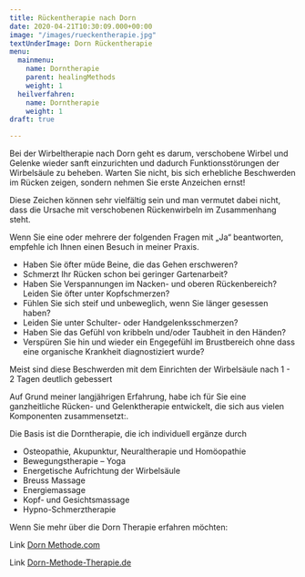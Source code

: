 ```yaml
---
title: Rückentherapie nach Dorn
date: 2020-04-21T10:30:09.000+00:00
image: "/images/rueckentherapie.jpg"
textUnderImage: Dorn Rückentherapie
menu:
  mainmenu:
    name: Dorntherapie
    parent: healingMethods
    weight: 1
  heilverfahren:
    name: Dorntherapie
    weight: 1
draft: true

---
```

Bei der Wirbeltherapie nach Dorn geht es darum, verschobene Wirbel und Gelenke wieder sanft einzurichten und dadurch Funktionsstörungen der Wirbelsäule zu beheben. Warten Sie nicht, bis sich erhebliche Beschwerden im Rücken zeigen, sondern nehmen Sie erste Anzeichen ernst!

Diese Zeichen können sehr vielfältig sein und man vermutet dabei nicht, dass die Ursache mit verschobenen Rückenwirbeln im Zusammenhang steht.

Wenn Sie eine oder mehrere der folgenden Fragen mit „Ja“ beantworten, empfehle ich Ihnen einen Besuch in meiner Praxis.

* Haben Sie öfter müde Beine, die das Gehen erschweren?
* Schmerzt Ihr Rücken schon bei geringer Gartenarbeit?
* Haben Sie Verspannungen im Nacken- und oberen Rückenbereich? Leiden Sie öfter unter Kopfschmerzen?
* Fühlen Sie sich steif und unbeweglich, wenn Sie länger gesessen haben?
* Leiden Sie unter Schulter- oder Handgelenksschmerzen?
* Haben Sie das Gefühl von kribbeln und/oder Taubheit in den Händen?
* Verspüren Sie hin und wieder ein Engegefühl im Brustbereich ohne dass eine organische Krankheit diagnostiziert wurde?

Meist sind diese Beschwerden mit dem Einrichten der Wirbelsäule nach 1 - 2 Tagen deutlich gebessert

Auf Grund meiner langjährigen Erfahrung, habe ich für Sie eine ganzheitliche Rücken- und Gelenktherapie entwickelt, die sich aus vielen Komponenten zusammensetzt:.

Die Basis ist die Dorntherapie, die ich individuell ergänze durch

* Osteopathie, Akupunktur, Neuraltherapie und Homöopathie
* Bewegungstherapie – Yoga
* Energetische Aufrichtung der Wirbelsäule
* Breuss Massage
* Energiemassage
* Kopf- und Gesichtsmassage
* Hypno-Schmerztherapie

Wenn Sie mehr über die Dorn Therapie erfahren möchten:

Link [Dorn Methode.com](http://www.dornmethode.com/)

Link [Dorn-Methode-Therapie.de]()